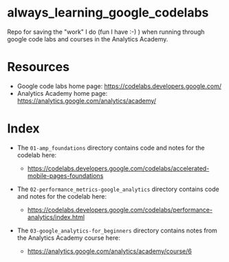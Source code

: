 # always_learning_google_codelabs

Repo for saving the "work" I do (fun I have :-) ) when running through google code labs
and courses in the Analytics Academy.

# Resources

- Google code labs home page: https://codelabs.developers.google.com/
- Analytics Academy home page: https://analytics.google.com/analytics/academy/

# Index

- The `01-amp_foundations` directory contains code and notes for the codelab here:
  - https://codelabs.developers.google.com/codelabs/accelerated-mobile-pages-foundations

- The `02-performance_metrics-google_analytics` directory contains code and notes for the codelab here:
  - https://codelabs.developers.google.com/codelabs/performance-analytics/index.html

- The `03-google_analytics-for_beginners` directory contains notes from the Analytics Academy course here:
  - https://analytics.google.com/analytics/academy/course/6

